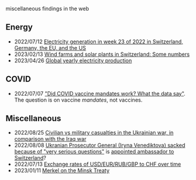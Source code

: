 miscellaneous findings in the web

## Energy
* 2022/07/12 [Electricity generation in week 23 of 2022 in Switzerland, Germany, the EU, and the US](220712.md)
* 2023/02/13 [Wind farms and solar plants in Switzerland: Some numbers](230213.md)
* 2023/04/26 [Global yearly electricity production](230426.md)

## COVID
* 2022/07/07 ["Did COVID vaccine mandates work? What the data say"](220707.md). The question is on vaccine *mandates*, not vaccines. 

## Miscellaneous
* 2022/08/25 [Civilian vs military casualties in the Ukrainian war, in comparison with the Iraq war](220825.md)
* 2022/08/08 [Ukranian Prosecutor General (Iryna Venediktova) sacked because of "very serious questions"](https://www.ukrinform.net/rubric-polytics/3531193-zelensky-explains-move-to-sack-top-prosecutor-security-chief.html) is [appointed ambassador to Switzerland](https://www.ukrinform.net/rubric-polytics/3542583-kuleba-signs-motion-to-appoint-venediktova-as-ukraines-ambassador-to-switzerland.html)?
* 2022/07/13 [Exchange rates of USD/EUR/RUB/GBP to CHF over time](220713.md)
* 2023/01/11 [Merkel on the Minsk Treaty](230111.md)

